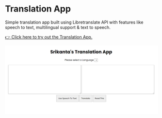 # Translation App

Simple translation app built using Libretranslate API with features like speech to text, multilingual support & text to speech.

[👉 Click here to try out the Translation App.](https://serene-yonath-3c7fab.netlify.app/ "Translation App")



![Translation App](https://github.com/srikanta30/Translation-App/blob/main/Translation-App.png "Translation App")

